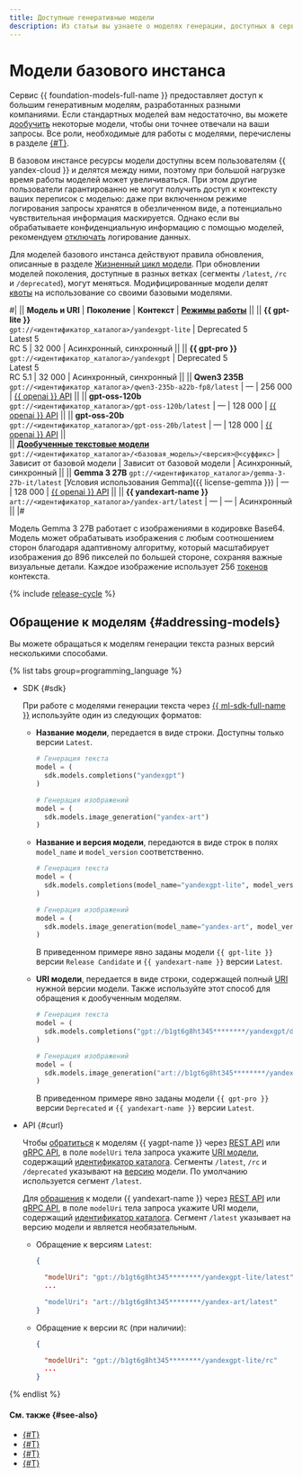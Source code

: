 ```yaml
---
title: Доступные генеративные модели
description: Из статьи вы узнаете о моделях генерации, доступных в сервисе {{ foundation-models-name }}.
---
```


# Модели базового инстанса

Сервис {{ foundation-models-full-name }} предоставляет доступ к большим генеративным моделям, разработанных разными компаниями. Если стандартных моделей вам недостаточно, вы можете [дообучить](../tuning/index.md) некоторые модели, чтобы они точнее отвечали на ваши запросы. Все роли, необходимые для работы с моделями, перечислены в разделе [{#T}](../../security/index.md).

В базовом инстансе ресурсы модели доступны всем пользователям {{ yandex-cloud }} и делятся между ними, поэтому при большой нагрузке время работы моделей может увеличиваться. При этом другие пользователи гарантированно не могут получить доступ к контексту ваших переписок с моделью: даже при включенном режиме логирования запросы хранятся в обезличенном виде, а потенциально чувствительная информация маскируется. Однако если вы обрабатываете конфиденциальную информацию с помощью моделей, рекомендуем [отключать](../../operations/disable-logging.md) логирование данных.

Для моделей базового инстанса действуют правила обновления, описанные в разделе [Жизненный цикл модели](#model-lifecycle). При обновлении моделей поколения, доступные в разных ветках (сегменты `/latest`, `/rc` и `/deprecated`), могут меняться. Модифицированные модели делят [квоты](../limits.md#quotas) на использование со своими базовыми моделями.

#|
|| **Модель и URI** | **Поколение** | **Контекст** | **[Режимы работы](./index.md#working-mode)** ||
|| **{{ gpt-lite }}** </br>`gpt://<идентификатор_каталога>/yandexgpt-lite`	| Deprecated 5</br>Latest 5</br>RC 5 | 32 000 | Асинхронный, синхронный ||
|| **{{ gpt-pro }}** </br>`gpt://<идентификатор_каталога>/yandexgpt` | Deprecated 5</br>Latest 5</br>RC 5.1 | 32 000 | Асинхронный, синхронный ||
|| **Qwen3 235B** </br>`gpt://<идентификатор_каталога>/qwen3-235b-a22b-fp8/latest` | — | 256 000 | [{{ openai }} API](../openai-compatibility.md) ||
|| **gpt-oss-120b** </br>`gpt://<идентификатор_каталога>/gpt-oss-120b/latest` | — | 128 000 | [{{ openai }} API](../openai-compatibility.md) ||
|| **gpt-oss-20b** </br>`gpt://<идентификатор_каталога>/gpt-oss-20b/latest` | — | 128 000 | [{{ openai }} API](../openai-compatibility.md) ||  
|| [**Дообученные текстовые модели**](../tuning/index.md) </br>`gpt://<идентификатор_каталога>/<базовая_модель>/<версия>@<суффикс>` | Зависит от базовой модели | Зависит от базовой модели | Асинхронный, синхронный ||
|| **Gemma 3 27B**
`gpt://<идентификатор_каталога>/gemma-3-27b-it/latest`
[Условия использования Gemma]({{ license-gemma }}) | — | 128 000 | [{{ openai }} API](../openai-compatibility.md) ||
|| **{{ yandexart-name }}** </br>`art://<идентификатор_каталога>/yandex-art/latest` | — | — | Асинхронный ||
|#  

Модель Gemma 3 27B работает с изображениями в кодировке Base64. Модель может обрабатывать изображения с любым соотношением сторон благодаря адаптивному алгоритму, который масштабирует изображения до 896 пикселей по большей стороне, сохраняя важные визуальные детали. Каждое изображение использует 256 [токенов](./tokens.md) контекста.

{% include [release-cycle](../../../_includes/ai-studio/release-cycle.md) %}

## Обращение к моделям {#addressing-models}

Вы можете обращаться к моделям генерации текста разных версий несколькими способами.

{% list tabs group=programming_language %}

- SDK {#sdk}

  При работе с моделями генерации текста через [{{ ml-sdk-full-name }}](../../sdk/index.md) используйте один из следующих форматов:

  * **Название модели**, передается в виде строки. Доступны только версии `Latest`.

    ```python
    # Генерация текста
    model = (
      sdk.models.completions("yandexgpt")
    )

    # Генерация изображений 
    model = (
      sdk.models.image_generation("yandex-art")
    )
    ```

  * **Название и версия модели**, передаются в виде строк в полях `model_name` и `model_version` соответственно.

    ```python
    # Генерация текста
    model = (
      sdk.models.completions(model_name="yandexgpt-lite", model_version="rc")
    )

    # Генерация изображений 
    model = (
      sdk.models.image_generation(model_name="yandex-art", model_version="latest")
    )
    ```

    В приведенном примере явно заданы модели `{{ gpt-lite }}` версии `Release Candidate` и `{{ yandexart-name }}` версии `Latest`.

  * **URI модели**, передается в виде строки, содержащей полный [URI](#generation) нужной версии модели. Также используйте этот способ для обращения к дообученным моделям.

    ```python
    # Генерация текста
    model = (
      sdk.models.completions("gpt://b1gt6g8ht345********/yandexgpt/deprecated")
    )

    # Генерация изображений 
    model = (
      sdk.models.image_generation("art://b1gt6g8ht345********/yandex-art/latest")
    )
    ```

      В приведенном примере явно заданы модели `{{ gpt-pro }}` версии `Deprecated` и `{{ yandexart-name }}` версии `Latest`. 

- API {#curl}

  Чтобы [обратиться](../../operations/generation/create-prompt.md) к моделям {{ yagpt-name }} через [REST API](../../text-generation/api-ref/index.md) или [gRPC API](../../text-generation/api-ref/grpc/index.md), в поле `modelUri` тела запроса укажите [URI модели](#generation), содержащий [идентификатор каталога](../../../resource-manager/operations/folder/get-id.md). Сегменты `/latest`, `/rc` и `/deprecated` указывают на [версию](#model-lifecycle) модели. По умолчанию используется сегмент `/latest`.

  Для [обращения](../../operations/generation/yandexart-request.md) к модели {{ yandexart-name }} через [REST API](../../image-generation/api-ref/index.md) или [gRPC API](../../image-generation/api-ref/grpc/index.md), в поле `modelUri` тела запроса укажите URI модели, содержащий [идентификатор каталога](../../../resource-manager/operations/folder/get-id.md). Сегмент `/latest` указывает на версию модели и является необязательным.

  * Обращение к версиям `Latest`:

    ```json
    {

      "modelUri": "gpt://b1gt6g8ht345********/yandexgpt-lite/latest"
      ...

      "modelUri": "art://b1gt6g8ht345********/yandex-art/latest"
    }
    ```

  * Обращение к версии `RC` (при наличии):
  
    ```json
    {

      "modelUri": "gpt://b1gt6g8ht345********/yandexgpt-lite/rc"
      ...
    }
    ```
    
{% endlist %}

#### См. также {#see-also}

* [{#T}](../../operations/generation/create-prompt.md)
* [{#T}](../../operations/generation/async-request.md)
* [{#T}](../../operations/generation/yandexart-request.md)
* [{#T}](../../operations/batch/create.md)